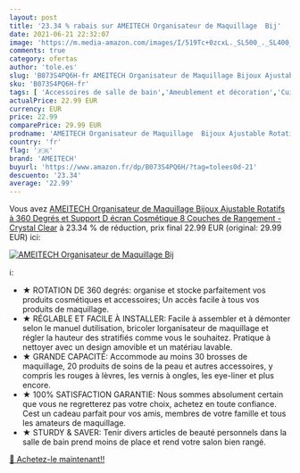 ```yaml
---
layout: post
title: '23.34 % rabais sur AMEITECH Organisateur de Maquillage  Bij'
date: 2021-06-21 22:32:07
image: 'https://m.media-amazon.com/images/I/519Tc+0zcxL._SL500_._SL400_.jpg'
comments: true
category: ofertas
author: 'tole.es'
slug: 'B073S4PQ6H-fr AMEITECH Organisateur de Maquillage Bijoux Ajustable...'
sku: 'B073S4PQ6H-fr'
tags: [ 'Accessoires de salle de bain','Ameublement et décoration','Cuisine et Maison','Rangements pour produits cosmétiques','Salle de bain et WC','ameitech', ]
actualPrice: 22.99 EUR
currency: EUR
price: 22.99
comparePrice: 29.99 EUR
prodname: 'AMEITECH Organisateur de Maquillage  Bijoux Ajustable Rotatifs à 360 Degrés et Support D écran Cosmétique  8 Couches de Rangement - Crystal Clear'
country: 'fr'
flag: '🇫🇷'
brand: 'AMEITECH'
buyurl: 'https://www.amazon.fr/dp/B073S4PQ6H/?tag=tolees0d-21'
descuento: '23.34'
average: '22.99'
---
```


Vous avez [AMEITECH Organisateur de Maquillage  Bijoux Ajustable Rotatifs à 360 Degrés et Support D écran Cosmétique  8 Couches de Rangement - Crystal Clear](https://www.amazon.fr/dp/B073S4PQ6H/?tag=tolees0d-21)  à  23.34 % de réduction, prix final  22.99 EUR (original: 29.99 EUR) ici:

[![AMEITECH Organisateur de Maquillage  Bij](https://m.media-amazon.com/images/I/519Tc+0zcxL._SL500_._SL400_.jpg)](https://www.amazon.fr/dp/B073S4PQ6H/?tag=tolees0d-21)

ℹ️:

- ★ ROTATION DE 360 degrés: organise et stocke parfaitement vos produits cosmétiques et accessoires; Un accès facile à tous vos produits de maquillage.
- ★ RÉGLABLE ET FACILE À INSTALLER: Facile à assembler et à démonter selon le manuel dutilisation, bricoler lorganisateur de maquillage et régler la hauteur des stratifiés comme vous le souhaitez. Pratique à nettoyer avec un design amovible et un matériau lavable.
- ★ GRANDE CAPACITÉ: Accommode au moins 30 brosses de maquillage, 20 produits de soins de la peau et autres accessoires, y compris les rouges à lèvres, les vernis à ongles, les eye-liner et plus encore.
- ★ 100% SATISFACTION GARANTIE: Nous sommes absolument certain que vous ne regretterez pas votre choix, achetez en toute confiance. Cest un cadeau parfait pour vos amis, membres de votre famille et tous les amateurs de maquillage.
- ★ STURDY & SAVER: Tenir divers articles de beauté personnels dans la salle de bain prend moins de place et rend votre salon bien rangé.

[🛒 Achetez-le maintenant!!](https://www.amazon.fr/dp/B073S4PQ6H/?tag=tolees0d-21)
